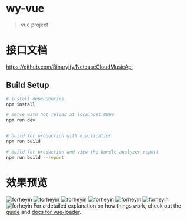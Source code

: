 # wy-vue

>vue project

# 接口文档
https://github.com/Binaryify/NeteaseCloudMusicApi
## Build Setup

``` bash
# install dependencies
npm install

# serve with hot reload at localhost:8090
npm run dev


# build for production with minification
npm run build

# build for production and view the bundle analyzer report
npm run build --report
```
# 效果预览

![forheyin](http://ox36g1rgh.bkt.clouddn.com/2.jpg)
![forheyin](http://ox36g1rgh.bkt.clouddn.com/3.jpg)
![forheyin](http://ox36g1rgh.bkt.clouddn.com/4.jpg)
![forheyin](http://ox36g1rgh.bkt.clouddn.com/5.png)
![forheyin](http://ox36g1rgh.bkt.clouddn.com/6.png)
![forheyin](http://ox36g1rgh.bkt.clouddn.com/7.png)
![forheyin](http://ox36g1rgh.bkt.clouddn.com/8.png)
For a detailed explanation on how things work, check out the [guide](http://vuejs-templates.github.io/webpack/) and [docs for vue-loader](http://vuejs.github.io/vue-loader).
